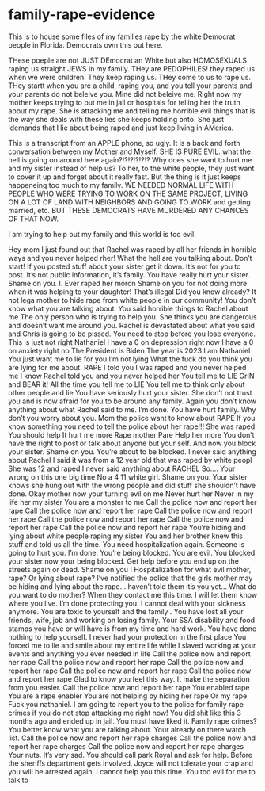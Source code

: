 # family-rape-evidence
This is to house some files of my families rape by the white Democrat people in Florida. Democrats own this out here.

THese poeple are not JUST DEmocrat an White but also HOMOSEXUALS raping us straight JEWS in my family. THey are PEDOPHILES! they raped us when we were children. They keep raping us. THey come to us to rape us. THey startt when you are a child, raping you, and you tell your parents and your parents do not beleive you. Mine did not beleive me. Right now my mother keeps trying to put me in jail or hospitals for telling her the truth about my rape. She is attacking me and telling me horrible evil things that is the way she deals with these lies she keeps holding onto. She just ldemands that I lie about being raped and just keep living in AMerica.

This is a transcript from an APPLE phone, so ugly. It is a back and forth conversation between my Mother and Myself. SHE IS PURE EVIL. what the hell is going on around here again?!?!?!?!?!? Why does she want to hurt me and my sister instead of help us? To her, to the white people, they just want to cover it up and forget about it really fast. But the thing is it just keeps happeneing too much to my family. WE NEEDED NORMAL LIFE WITH PEOPLE WHO WERE TRYING TO WORK ON THE SAME PROJECT, LIVING ON A LOT OF LAND WITH NEIGHBORS AND GOING TO WORK and getting married, etc. BUT THESE DEMOCRATS HAVE MURDERED ANY CHANCES OF THAT NOW.

I am trying to help out my family and this world is too evil.

Hey mom I just found out that Rachel was raped by all her friends in horrible ways and you never helped rher! What the hell are you talking about. Don’t start! If you posted stuff about your sister get it down. It’s not for you to post. It’s not public information, it’s family. You have really hurt your sister. Shame on you. I. Ever raped her moron Shame on you for not doing more when it was helping to your daughter! That’s illegal Did you know already? It not lega mother to hide rape from white people in our community! You don’t know what you are talking about.  You said horrible things to Rachel about me The only person who is trying to help you. She thinks you are dangerous and doesn’t want me around you. Rachel is devastated about what you said and Chris is going to be pissed. You need to stop before you lose everyone. This is just not right Nathaniel I have a 0 on depression right now I have a 0 on anxiety right no The President is Biden The year is 2023 I am Nathaniel You just want me to lie for you I’m not lying What the fuck do you think you are lying for me about. RAPE I told you I was raped and you never helped me I know Rachel told you and you never helped her You tell me to LIE GrIN and BEAR it! All the time you tell me to LIE You tell me to think only about other people and lie You have seriously hurt your sister. She don’t not trust you and is now afraid for you to be around any family. Again you don’t know anything about what Rachel said to me. I’m done. You have hurt family. Why don’t you worry about you. Mom the police want to know about RAPE If you know something you need to tell the police about her rape!!! She was raped You should help It hurt me more Rape mother Pare Help her more You don’t have the right to post or talk about anyone but your self. And now you block your sister. Shame on you. You’re about to be blocked. I never said anything about Rachel I said it was from a 12 year old that was raped by white peopl She was 12 and raped I never said anything about RACHEL So…. Your wrong on this one big time No a 4 11 white girl. Shame on you. Your sister knows she hung out with the wrong people and did stuff she shouldn’t have done. Okay mother now your turning evil on me Never hurt her Never in my life her my sister You are a monster to me Call the police now and report her rape Call the police now and report her rape Call the police now and report her rape Call the police now and report her rape Call the police now and report her rape Call the police now and report her rape You’re hiding and lying about white people raping my sister You and her brother knew this stuff and told us all the time. You need hospitalization again. Someone is going to hurt you. I’m done. You’re being blocked. You are evil. You blocked your sister now your being blocked. Get help before you end up on the streets again or dead. Shame on you ! Hospitalization for what evil mother, rape? Or lying about rape? I’ve notified the police that the girls mother may be hiding and lying about the rape… haven’t told them it’s you yet… What do you want to do mother? When they contact me this time. I will let them know where you live. I’m done protecting you. I cannot deal with your sickness anymore. You are toxic to yourself and the family . You have lost all your friends, wife, job and working on losing family. Your SSA disability and food stamps you have or will have is from my time and hard work. You have done nothing to help yourself. I never had your protection in the first place You forced me to lie and smile about my entire life while I slaved working at your events and anything you ever needed in life Call the police now and report her rape Call the police now and report her rape Call the police now and report her rape Call the police now and report her rape Call the police now and report her rape Glad to know you feel this way. It make the separation from you easier. Call the police now and report her rape You enabled rape You are a rape enabler You are not helping by hiding her rape Or my rape Fuck you nathaniel. I am going to report you to the police for family rape crimes if you do not stop attacking me right now! You did shit like this 3 months ago and ended up in jail. You must have liked it. Family rape crimes? You better know what you are talking about. Your already on there watch list. Call the police now and report her rape charges Call the police now and report her rape charges Call the police now and report her rape charges Your nuts. It’s very sad. You should call park Royal and ask for help. Before the sheriffs department gets involved. Joyce will not tolerate your crap and you will be arrested again. I cannot help you this time. You too evil for me to talk to
